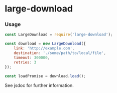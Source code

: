 # large-download

### Usage

```javascript
const LargeDownload = require('large-download');

const download = new LargeDownload({
    link: 'http://example.com',
    destination: './some/path/to/local/file',
    timeout: 300000,
    retries: 3
});

const loadPromise = download.load();
```

See jsdoc for further information.
